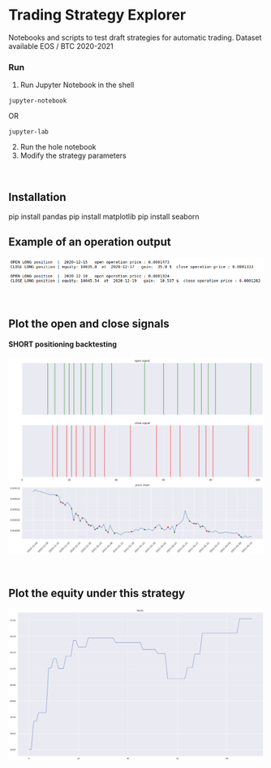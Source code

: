 # Trading Strategy Explorer

Notebooks and scripts to test draft strategies for automatic trading.
Dataset available EOS / BTC 2020-2021 

### Run 
1) Run Jupyter Notebook in the shell
```
jupyter-notebook 
```
OR <br>
```
jupyter-lab
```

2) Run the hole notebook
3) Modify the strategy parameters 

<br>

## Installation

pip install pandas
pip install matplotlib
pip install seaborn

## Example of an operation output

![Alt text](img/operations.png?raw=true)

<br>

## Plot the open and close signals

#### SHORT positioning backtesting

![Alt text](img/index.png?raw=true)

<br>

## Plot the equity under this strategy

![Alt text](img/index1.png?raw=true)
